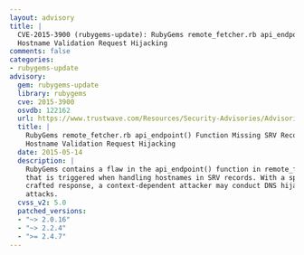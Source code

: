 ```yaml
---
layout: advisory
title: |
  CVE-2015-3900 (rubygems-update): RubyGems remote_fetcher.rb api_endpoint() Function Missing SRV Record
  Hostname Validation Request Hijacking
comments: false
categories:
- rubygems-update
advisory:
  gem: rubygems-update
  library: rubygems
  cve: 2015-3900
  osvdb: 122162
  url: https://www.trustwave.com/Resources/Security-Advisories/Advisories/TWSL2015-007/?fid=6356
  title: |
    RubyGems remote_fetcher.rb api_endpoint() Function Missing SRV Record
    Hostname Validation Request Hijacking
  date: 2015-05-14
  description: |
    RubyGems contains a flaw in the api_endpoint() function in remote_fetcher.rb
    that is triggered when handling hostnames in SRV records. With a specially
    crafted response, a context-dependent attacker may conduct DNS hijacking
    attacks.
  cvss_v2: 5.0
  patched_versions:
  - "~> 2.0.16"
  - "~> 2.2.4"
  - ">= 2.4.7"
---
```

